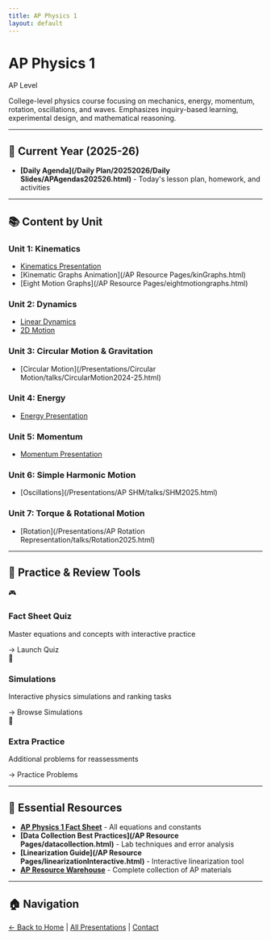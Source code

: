 ```yaml
---
title: AP Physics 1
layout: default
---
```


<style>
.card-link {
  color: var(--accent-primary) !important;
  text-decoration: none !important;
}
.card-link:hover {
  color: var(--accent-hover) !important;
  background: var(--bg-tertiary);
  text-decoration: none !important;
}
</style>

# AP Physics 1

<span class="course-badge badge-ap">AP Level</span>

College-level physics course focusing on mechanics, energy, momentum, rotation, oscillations, and waves. Emphasizes inquiry-based learning, experimental design, and mathematical reasoning.

---

## 📅 Current Year (2025-26)

- **[Daily Agenda](/Daily Plan/20252026/Daily Slides/APAgendas202526.html)** - Today's lesson plan, homework, and activities

---

## 📚 Content by Unit

### Unit 1: Kinematics
- [Kinematics Presentation](/Presentations/APCVPM/talks/CVPM2025.html)
- [Kinematic Graphs Animation](/AP Resource Pages/kinGraphs.html)
- [Eight Motion Graphs](/AP Resource Pages/eightmotiongraphs.html)

### Unit 2: Dynamics
- [Linear Dynamics](/Presentations/Forces/talks/Dynamics2024.html)
- [2D Motion](/Presentations/APCAPM/talks/twoDMotion.html)

### Unit 3: Circular Motion & Gravitation
- [Circular Motion](/Presentations/Circular Motion/talks/CircularMotion2024-25.html)

### Unit 4: Energy
- [Energy Presentation](/Presentations/APETM/talks/APEnergy2025.html)

### Unit 5: Momentum
- [Momentum Presentation](/Presentations/Momentum/talks/APmomentum2025.html)

### Unit 6: Simple Harmonic Motion
- [Oscillations](/Presentations/AP SHM/talks/SHM2025.html)

### Unit 7: Torque & Rotational Motion
- [Rotation](/Presentations/AP Rotation Representation/talks/Rotation2025.html)

---

## 🎯 Practice & Review Tools

<div class="card-grid">

  <div class="content-card">
    <div class="card-icon">🎮</div>
    <h3 class="card-title">Fact Sheet Quiz</h3>
    <p class="card-description">Master equations and concepts with interactive practice</p>
    <div class="card-links">
      <a href="/ap-physics-quiz/index.html" class="card-link">→ Launch Quiz</a>
    </div>
  </div>

  <div class="content-card">
    <div class="card-icon">🔬</div>
    <h3 class="card-title">Simulations</h3>
    <p class="card-description">Interactive physics simulations and ranking tasks</p>
    <div class="card-links">
      <a href="/SimulationResources.html" class="card-link">→ Browse Simulations</a>
    </div>
  </div>

  <div class="content-card">
    <div class="card-icon">📝</div>
    <h3 class="card-title">Extra Practice</h3>
    <p class="card-description">Additional problems for reassessments</p>
    <div class="card-links">
      <a href="/AP Resource Pages/apSBGPractice" class="card-link">→ Practice Problems</a>
    </div>
  </div>

</div>

---

## 📖 Essential Resources

- **[AP Physics 1 Fact Sheet](/ap-physics-quiz/factsheet-complete.html)** - All equations and constants
- **[Data Collection Best Practices](/AP Resource Pages/datacollection.html)** - Lab techniques and error analysis
- **[Linearization Guide](/AP Resource Pages/linearizationInteractive.html)** - Interactive linearization tool
- **[AP Resource Warehouse](/apphysics.html)** - Complete collection of AP materials

---

## 🏠 Navigation

[← Back to Home](/) | [All Presentations](/presindex.html) | [Contact](/contact.html)
